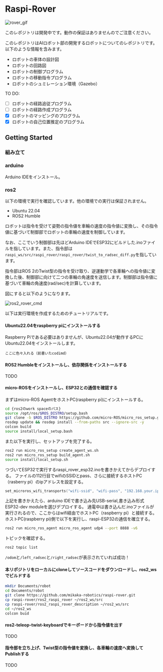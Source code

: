 # Raspi-Rover

![rover_gif](https://github.com/mikaka-robotics/raspi-rover/assets/45257346/d5421312-f1be-49ac-8b68-002ba3b1d22b)

このレポジトリは開発中です。動作の保証はありませんのでご注意ください。

このレポジトリはAIロボット部の開発するロボットについてのレポジトリです。
以下のような情報を含みます。
- ロボットの車体の設計図
- ロボットの回路図
- ロボットの制御プログラム
- ロボットの移動指令プログラム
- ロボットのシュミレーション環境（Gazebo）

TO DO:
- [ ] ロボットの経路追従プログラム
- [ ] ロボットの経路作成プログラム
- [x] ロボットのマッピングのプログラム
- [x] ロボットの自己位置推定のプログラム

## Getting Started
### 組み立て

### arduino
Arduino IDEをインストール。

### ros2
以下の環境で実行を確認しています。他の環境での実行は保証されません。
- Ubuntu 22.04
- ROS2 Humble
  
ロボットは指令を受けて姿勢の指令値を車輪の速度の指令値に変換し、その指令値に基づいて制御部でロボットの車輪の速度を制御しています。

なお、ここでいう制御部は先ほどArduino IDEでESP32にビルドした.inoファイルを指しています。また、指令部は`raspi_ws/src/raspi_rover/raspi_rover/twist_to_radsec_diff.py`を指しています。

指令部はROS 2のTwist型の指令を受け取り、逆運動学で各車輪への指令値に変換した後、制御部に向けて二つの車輪の角速度を送信します。制御部は指令値に基づいて車輪の角速度(rad/sec)を計算しています。

図にすると以下のようになります。

![ros2_rover_cmd](https://github.com/mikaka-robotics/raspi-rover/assets/45257346/d5e42860-2475-424a-b0aa-d028ec99d878)


以下は実行環境を作成するためのチュートリアルです。

#### Ubuntu22.04をraspberry piにインストールする
Raspberry Piである必要はありませんが、Ubuntu22.04が動作するPCにUbuntu22.04をインストールします。
```
ここに色々入れる（前書いたcodimd）
```
#### ROS2 Humbleをインストールし、依存関係をインストールする
TODO

#### micro-ROSをインストールし、ESP32との通信を確認する
まずはmicro-ROS AgentをホストPC(raspberry pi)にインストールする。
```bash
cd {ros2のwork spaceのパス}
source /opt/ros/$ROS_DISTRO/setup.bash
git clone -b $ROS_DISTRO https://github.com/micro-ROS/micro_ros_setup.git src/micro_ros_setup
rosdep update && rosdep install --from-paths src --ignore-src -y
colcon build
source install/local_setup.bash
```
また以下を実行し、セットアップを完了する。
```bash
ros2 run micro_ros_setup create_agent_ws.sh
ros2 run micro_ros_setup build_agent.sh
source install/local_setup.sh
```
つづいてESP32で実行するraspi_rover_esp32.inoを書きかえてからデプロイする。
ファイルの112行目でwifiのSSIDとpass、さらに接続するホストPC（rasberry pi）のipアドレスを設定する。
```C++
set_microros_wifi_transports("wifi-ssid", "wifi-pass", "192.168.your.ip-addres", 8888);
```
上記を書きかえたら、arduino IDEで書き込み先USB-serial,書き込み形式ESP32-dev moduleを選びデプロイする。
通電中は書き込んだ.inoファイルが実行されるので、ここからはwifi経由でホストPC（raspberry pi）と接続する。
ホストPC(raspberry pi)側で以下を実行し、raspi-ESP32の通信を確立する。
```bash
ros2 run micro_ros_agent micro_ros_agent udp4 --port 8888 -v6
```
トピックを確認する。
```bash
ros2 topic list
```
`/odom`と`/left_radsec`と`/right_radsec`が表示されていれば成功！

#### 本リポジトリをローカルにcloneしてソースコードをダウンロードし、ros2_wsでビルドする
```bash
mkdir Documents/robot
cd Documents/robot
git clone https://github.com/mikaka-robotics/raspi-rover.git
cp raspi-rover/ros2_raspi_rover ~/ros2_ws/src
cp raspi-rover/ros2_raspi_rover_description ~/ros2_ws/src
cd ~/ros2_ws
colcon buid
```
#### ros2-teleop-twist-keyboardでキーボードから指令値を出す
TODO

#### 指令部を立ち上げ、Twist型の指令値を変換し、各車輪の速度へ変換してPublishする
TODO
